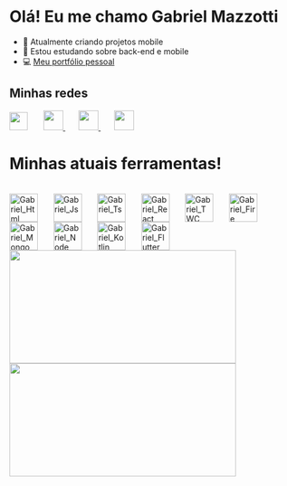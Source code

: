 
<h1> Olá! Eu me chamo Gabriel Mazzotti</h1>

- 🔭 Atualmente criando projetos mobile
- 🌱 Estou estudando sobre back-end e mobile
- 💻 [Meu portfólio pessoal](https://portifolio.gabrielmazzotti.com.br/)

<h2>Minhas redes</h2>

<a href="https://www.linkedin.com/in/gabriel-mazzotti/"><img width="32px" src="https://i.imgur.com/AcHYLap.png" /></a>
  &#8287;&#8287;&#8287;&#8287;&#8287;
   <a href="https://www.instagram.com/omazzotti_/">
     <img width="35px" src="https://i.imgur.com/6BYHKps.png" />
   </a>
     &#8287;&#8287;&#8287;&#8287;&#8287;
   <a href="https://api.whatsapp.com/send?phone=5551994447857">
     <img width="35px" src="https://i.imgur.com/D7Ur34p.png" />
   </a>
     &#8287;&#8287;&#8287;&#8287;&#8287;
   <a href="https://portifolio.gabrielmazzotti.com.br/">
     <img width="35px" src="https://i.imgur.com/kIWcPAo.png" />
   </a>
 </div>

</div>
           
          
<div>
<h1>Minhas atuais ferramentas!</h1>
<div style="display: inline_block"><br>
<img align="center" alt="Gabriel_Html" height="50" width"50" src="https://cdn.jsdelivr.net/gh/devicons/devicon/icons/html5/html5-original.svg" />
  &#8287;&#8287;&#8287;&#8287;&#8287;
<img align="center" alt="Gabriel_Js" height="50" width"50" src="https://cdn.jsdelivr.net/gh/devicons/devicon/icons/javascript/javascript-original.svg" />
  &#8287;&#8287;&#8287;&#8287;&#8287;
<img align="center" alt="Gabriel_Ts" height="50" width"50" src="https://cdn.jsdelivr.net/gh/devicons/devicon/icons/typescript/typescript-original.svg"/>
  &#8287;&#8287;&#8287;&#8287;&#8287;
<img align="center" alt="Gabriel_React" height="50" width"50" src="https://cdn.jsdelivr.net/gh/devicons/devicon/icons/react/react-original.svg" />
  &#8287;&#8287;&#8287;&#8287;&#8287;
<img align="center" alt="Gabriel_TWC" height="50" width"50" src="https://cdn.jsdelivr.net/gh/devicons/devicon/icons/tailwindcss/tailwindcss-plain.svg" />
  &#8287;&#8287;&#8287;&#8287;&#8287;
<img align="center" alt="Gabriel_Fire" height="50" width"50" src="https://cdn.jsdelivr.net/gh/devicons/devicon/icons/firebase/firebase-plain.svg" />
  &#8287;&#8287;&#8287;&#8287;&#8287;
<img align="center" alt="Gabriel_Mongo" height="50" width"50" src="https://cdn.jsdelivr.net/gh/devicons/devicon/icons/mongodb/mongodb-original.svg" />
  &#8287;&#8287;&#8287;&#8287;&#8287;
  <img align="center" alt="Gabriel_Node" height="50" width"50" src="https://cdn.jsdelivr.net/gh/devicons/devicon/icons/nodejs/nodejs-original.svg" />
   &#8287;&#8287;&#8287;&#8287;&#8287;
   <img align="center" alt="Gabriel_Kotlin" height="50" width"50" src="https://cdn.jsdelivr.net/gh/devicons/devicon/icons/kotlin/kotlin-original.svg" />
    &#8287;&#8287;&#8287;&#8287;&#8287;
   <img align="center" alt="Gabriel_Flutter" height="50" width"50" src="https://cdn.jsdelivr.net/gh/devicons/devicon/icons/flutter/flutter-original.svg" />
</div>

   <div>
   <img height="200px" width="400px" src="https://github-readme-stats.vercel.app/api?username=mazzotti1&show_icons=true&include_all_commits=true&count_private=true&hide_border=true&title_color=66CC00&icon_color=65CC00&text_color=C9d1D9&bg_color=080108"/>
   <img height="200px" width="400px" src="https://github-readme-stats.vercel.app/api/top-langs/?username=mazzotti1&layout=compact&langs_count=7&hide_border=true&title_color=fff&icon_color=66cC00&text_color=FfF&bg_color=080108"/>
 </div>

